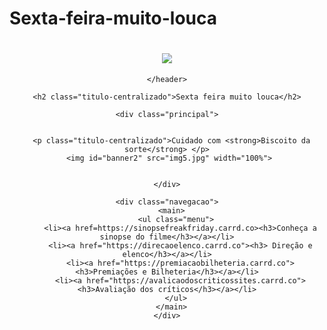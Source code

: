 # Sexta-feira-muito-louca
 <!DOCTYPE html>
<html lang="pt-br">
  <head>
    <meta charset="UTF-8">
    <title>"sitesextafeiramuitolouca"</title>
    <link rel="stylesheet" href="reset.css">
    <link rel="stylesheet" href="style5.css">
  </head>

  <body>
    <header>
      <h1> <img id="banner" src="img1.jpg"></h1>
      
    </header>
    
    <h2 class="titulo-centralizado">Sexta feira muito louca</h2>
    
    <div class="principal">
      
   
      <p class="titulo-centralizado">Cuidado com <strong>Biscoito da sorte</strong> </p>
      <img id="banner2" src="img5.jpg" width="100%"> 


    </div>

    <div class="navegacao">
      <main>
        <ul class="menu">
          <li><a href=https://sinopsefreakfriday.carrd.co><h3>Conheça a sinopse do filme</h3></a></li>
          <li><a href="https://direcaoelenco.carrd.co"><h3> Direção e elenco</h3></a></li>
          <li><a href="https://premiacaobilheteria.carrd.co"><h3>Premiações e Bilheteria</h3></a></li>
          <li><a href="https://avalicaodoscriticossites.carrd.co"><h3>Avaliação dos críticos</h3></a></li>
        </ul>
      </main>
    </div>
      
    
  </body>
</html>        
